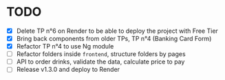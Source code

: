 # TODO

- [x] Delete TP n°6 on Render to be able to deploy the project with Free Tier
- [x] Bring back components from older TPs, TP n°4 (Banking Card Form)
- [x] Refactor TP n°4 to use Ng module
- [ ] Refactor folders inside `frontend`, structure folders by pages
- [ ] API to order drinks, validate the data, calculate price to pay
- [ ] Release v1.3.0 and deploy to Render
